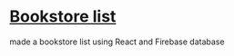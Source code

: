 # [Bookstore list](https://saliisa.github.io/bookstorereact/)

made a bookstore list using React and Firebase database
